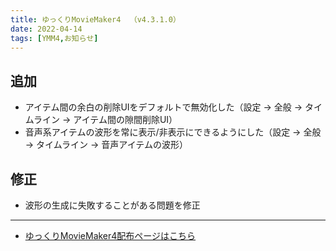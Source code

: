 ```yaml
---
title: ゆっくりMovieMaker4  （v4.3.1.0）
date: 2022-04-14
tags: [YMM4,お知らせ]
---
```

## 追加
- アイテム間の余白の削除UIをデフォルトで無効化した（設定 → 全般 → タイムライン → アイテム間の隙間削除UI）
- 音声系アイテムの波形を常に表示/非表示にできるようにした（設定 → 全般 → タイムライン → 音声アイテムの波形）
## 修正
- 波形の生成に失敗することがある問題を修正

---

- [ゆっくりMovieMaker4配布ページはこちら](../index.md)